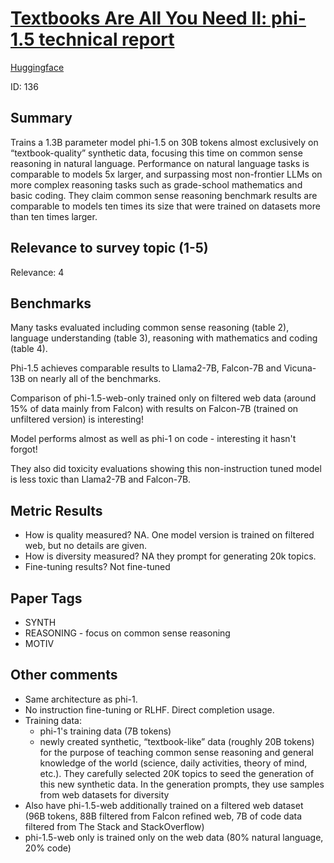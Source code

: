 # [Textbooks Are All You Need II: phi-1.5 technical report](https://arxiv.org/abs/2309.05463)

[Huggingface](https://huggingface.co/microsoft/phi-1_5)

ID: 136

## Summary

Trains a 1.3B parameter model phi-1.5 on 30B tokens almost exclusively on “textbook-quality” synthetic data, focusing this time on common
sense reasoning in natural language. 
Performance on natural language tasks is comparable to models 5x larger, and surpassing most
non-frontier LLMs on more complex reasoning tasks such as grade-school mathematics and basic
coding. They claim common sense reasoning benchmark results are comparable to models ten times its size that were trained on
datasets more than ten times larger. 

## Relevance to survey topic (1-5)

Relevance: 4

## Benchmarks

Many tasks evaluated including common sense reasoning (table 2), language understanding (table 3),  reasoning with mathematics and coding (table 4). 

Phi-1.5 achieves comparable results to Llama2-7B, Falcon-7B and Vicuna-13B on nearly all of the benchmarks.

Comparison of phi-1.5-web-only trained only on filtered web data (around 15% of data mainly from Falcon) with results on Falcon-7B (trained on unfiltered version) is interesting! 

Model performs almost as well as phi-1 on code - interesting it hasn't forgot! 

They also did toxicity evaluations showing this non-instruction tuned model is less toxic than Llama2-7B and Falcon-7B. 

## Metric Results

- How is quality measured? NA. One model version is trained on filtered web, but no details are given. 
- How is diversity measured? NA they prompt for generating 20k topics. 
- Fine-tuning results? Not fine-tuned

## Paper Tags

- SYNTH
- REASONING - focus on common sense reasoning
- MOTIV

## Other comments

* Same architecture as phi-1. 
* No instruction fine-tuning or RLHF. Direct completion usage. 
* Training data: 
  - phi-1's training data (7B tokens)
  -  newly created synthetic, “textbook-like” data (roughly 20B tokens) for the purpose of teaching common sense reasoning
and general knowledge of the world (science, daily activities, theory of mind, etc.). They carefully selected
20K topics to seed the generation of this new synthetic data. In the generation prompts, they use samples
from web datasets for diversity
* Also have phi-1.5-web additionally trained on a filtered web dataset (96B tokens, 88B filtered from Falcon refined web, 7B of code data filtered from The Stack and StackOverflow)
* phi-1.5-web only is trained only on the web data (80% natural language, 20% code)
